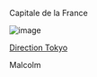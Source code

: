 Capitale de la France 

![image](https://user-images.githubusercontent.com/115066402/198040969-88b9f93c-e092-4016-8896-bb63497c9f2c.png)


<a href="https://github.com/gavet92/LABY/blob/main/tokyo.md">Direction Tokyo</a><br>

Malcolm
